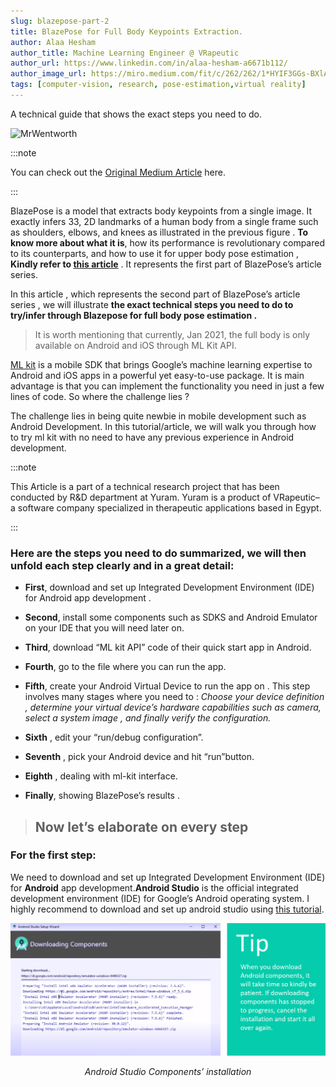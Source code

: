 ```yaml
---
slug: blazepose-part-2
title: BlazePose for Full Body Keypoints Extraction.
author: Alaa Hesham
author_title: Machine Learning Engineer @ VRapeutic
author_url: https://www.linkedin.com/in/alaa-hesham-a6671b112/
author_image_url: https://miro.medium.com/fit/c/262/262/1*HYIF3GGs-BXlAjHXJNe-dA.png
tags: [computer-vision, research, pose-estimation,virtual reality]
---
```


A technical guide that shows the exact steps you need to do.

![MrWentworth](https://miro.medium.com/max/2400/1*QveuIkCz7bYYp1_NjMicQw.jpeg)

:::note

You can check out the [Original Medium Article](https://alaa-hesham.medium.com/blazepose-for-full-body-keypoints-extraction-dc92a5bcdeb0) here.

:::

BlazePose is a model that extracts body keypoints from a single image. It exactly infers 33, 2D landmarks of a human body from a single frame such as shoulders, elbows, and knees as illustrated in the previous figure . **To know more about what it is**, how its performance is revolutionary compared to its counterparts, and how to use it for upper body pose estimation , **Kindly refer to [this article](https://vrapeutic.github.io/blog/blazepose-part-1)** . It represents the first part of BlazePose’s article series.

In this article , which represents the second part of BlazePose’s article series , we will illustrate **the exact technical steps you need to do to try/infer through Blazepose for full body pose estimation .**

>It is worth mentioning that currently, Jan 2021, the full body is only available on Android and iOS through ML Kit API.

[ML kit](https://developers.google.com/ml-kit) is a mobile SDK that brings Google’s machine learning expertise to Android and iOS apps in a powerful yet easy-to-use package. It is main advantage is that you can implement the functionality you need in just a few lines of code. So where the challenge lies ?

The challenge lies in being quite newbie in mobile development such as Android Development. In this tutorial/article, we will walk you through how to try ml kit with no need to have any previous experience in Android development.

:::note

 This Article is a part of a technical research project that has been conducted by R&D department at Yuram. Yuram is a product of VRapeutic– a software company specialized in therapeutic applications based in Egypt.

 :::

### Here are the steps you need to do summarized, we will then unfold each step clearly and in a great detail:

* **First**, download and set up Integrated Development Environment (IDE) for Android app development .

* **Second**, install some components such as SDKS and Android Emulator on your IDE that you will need later on.

* **Third**, download “ML kit API” code of their quick start app in Android.

* **Fourth**, go to the file where you can run the app.

* **Fifth**, create your Android Virtual Device to run the app on . This step involves many stages where you need to : *Choose your device definition , determine your virtual device’s hardware capabilities such as camera, select a system image , and finally verify the configuration.*

* **Sixth** , edit your “run/debug configuration”.

* **Seventh** , pick your Android device and hit “run”button.

* **Eighth** , dealing with ml-kit interface.
* **Finally**, showing BlazePose’s results .

 
 >## Now let’s elaborate on every step

### For the first step:
We need to download and set up Integrated Development Environment (IDE) for **Android** app development.**Android Studio** is the official integrated development environment (IDE) for Google’s Android operating system. I highly recommend to download and set up android studio using
[this tutorial](https://www.youtube.com/watch?v=0zx_eFyHRU0&t=3s).

![i5](/img/Figure-9.jpg)

<div align="center" >
  <i> Android Studio Components’ installation </i>
</div>





